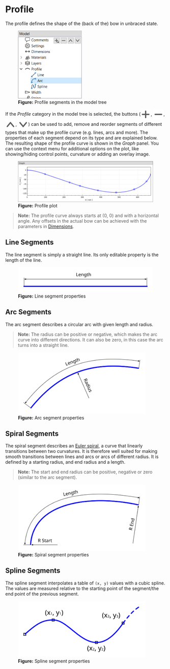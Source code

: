 # Profile

The profile defines the shape of the (back of the) bow in unbraced state.

<figure>
  <img src="images/screenshots/editor/profile.png" style="width:200px">
  <figcaption><b>Figure:</b> Profile segments in the model tree</figcaption>
</figure>

If the _Profile_ category in the model tree is selected, the buttons (<img src="images/icons/list-add.svg" style="width:20; vertical-align:middle">, <img src="images/icons/list-remove.svg" style="width:20; vertical-align:middle">, <img src="images/icons/list-move-up.svg" style="width:20; vertical-align:middle">, <img src="images/icons/list-move-down.svg" style="width:20; vertical-align:middle">) can be used to add, remove and reorder segments of different types that make up the profile curve (e.g. lines, arcs and more).
The properties of each segment depend on its type and are explained below.
The resulting shape of the profile curve is shown in the _Graph_ panel.
You can use the context menu for additional options on the plot, like showing/hiding control points, curvature or adding an overlay image.

<figure>
  <img src="images/screenshots/editor/profile-plot.png" style="width:800px">
  <figcaption><b>Figure:</b> Profile plot</figcaption>
</figure>

>  **Note:** The profile curve always starts at (0, 0) and with a horizontal angle. Any offsets in the actual bow can be achieved with the parameters in [Dimensions](model-editor-dimensions.md).

## Line Segments

The line segment is simply a straight line.
Its only editable property is the length of the line.

<figure>
  <img src="images/segment-line.svg" style="width:500px">
  <figcaption><b>Figure:</b> Line segment properties</figcaption>
</figure>

## Arc Segments

The arc segment describes a circular arc with given length and radius.

> **Note:** The radius can be positive or negative, which makes the arc curve into different directions.
It can also be zero, in this case the arc turns into a straight line.

<figure>
  <img src="images/segment-arc.svg" style="width:400px">
  <figcaption><b>Figure:</b> Arc segment properties</figcaption>
</figure>

## Spiral Segments

The spiral segment describes an [Euler spiral](https://en.wikipedia.org/wiki/Euler_spiral), a curve that linearly transitions between two curvatures.
It is therefore well suited for making smooth transitions between lines and arcs or arcs of different radius.
It is defined by a starting radius, and end radius and a length.

> **Note:** The start and end radius can be positive, negative or zero (similar to the arc segment).

<figure>
  <img src="images/segment-spiral.svg" style="width:400px">
  <figcaption><b>Figure:</b> Spiral segment properties</figcaption>
</figure>

## Spline Segments

The spline segment interpolates a table of `(x, y)` values with a cubic spline.
The values are measured relative to the starting point of the segment/the end point of the previous segment.

<figure>
  <img src="images/segment-spline.svg" style="width:400px">
  <figcaption><b>Figure:</b> Spline segment properties</figcaption>
</figure>